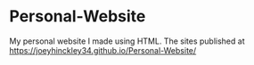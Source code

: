 # Personal-Website
My personal website I made using HTML. The sites published at https://joeyhinckley34.github.io/Personal-Website/

